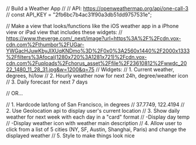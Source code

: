 // Build a Weather App
//
// API: https://openweathermap.org/api/one-call-3
// const API_KEY = "2fb6bc7b4ac31f90a3db51dd9757531e";

// Make a view that looks/functions like the iOS weather app in a iPhone view or iPad view that includes these widgets:
// https://www.theverge.com/_next/image?url=https%3A%2F%2Fcdn.vox-cdn.com%2Fthumbor%2FUGar-YWGacHJuwKbyJIXUqKNDmo%3D%2F0x0%3A2560x1440%2F2000x1333%2Ffilters%3Afocal(1280x720%3A1281x721)%2Fcdn.vox-cdn.com%2Fuploads%2Fchorus_asset%2Ffile%2F23610812%2Fwwdc_2022_1480_11_28_31.jpg&w=1200&q=75
// Widgets:
// 1. Current weather, degrees, hi/low
// 2. Hourly weather now for next 24h, degree/weather icon
// 3. Daily forecast for next 7 days

// OR...

// 1. Hardcode lat/long of San Francisco, in degrees
// 37.7749, 122.4194
// 2. Use Geolocation api to display user's current location
// 3. Show daily weather for next week with each day in a "card" format
//    -Display day temp
//    -Display weather icon with weather main description
// 4. Allow user to click from a list of 5 cities (NY, SF, Austin, Shanghai, Paris) and change the displayed weather
// 5. Style to make things look nice